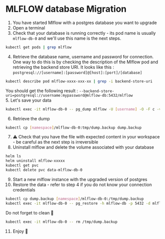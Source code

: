 #  MLFLOW database Migration

1. You have started Mlflow with a postgres database you want to upgrade
2. Open a terminal 
3. Check that your database is running correctly - its pod name is usually `mlflow-db-0` and we'll use this name is the next steps.
```bash
kubectl get pods | grep mlflow
```
4. Retrieve the database name, username and password for connection.  
One way to do this is by checking the description of the Mlflow pod and retrieving the backend store URI. It looks like this : `postgresql://[username]:[password]@[host]:[port]/[database]`  
```bash
kubectl describe pod mlflow-xxxx-xxx-xx | grep -i backend-store-uri   
```
You should get the following result :  `--backend-store-uri=postgresql://username:mypassword@mlflow-db:5432/mlflow`  
5. Let's save your data  
```bash
kubectl exec -it mlflow-db-0 -- pg_dump mlflow -U [username] -O -F c -v -f tmp/dump.backup
``` 
6. Retrieve the dump
```bash
kubectl cp [namespace]/mlflow-db-0:tmp/dump.backup dump.backup
``` 
7. ⚠️ Check that you have the file with expected content in your workspace - be careful as the next step is irreversible
8. Uninstall mlflow and delete the volume associated with your database 
```bash
helm ls  
helm uninstall mlflow-xxxxx  
kubectl get pvc    
kubectl delete pvc data-mlflow-db-0  
```  
9. Start a new mlflow instance with the upgraded version of postgres
10. Restore the data - refer to step 4 if you do not know your connection credentials
``` bash
kubectl cp dump.backup [namespace]/mlflow-db-0:/tmp/dump.backup  
kubectl exec -it mlflow-db-0 -- pg_restore -h mlflow-db -p 5432 -d mlflow -U [username] -v tmp/dump.backup
```
Do not forget to clean 🧹
```bash
kubectl exec -it mlflow-db-0 -- rm /tmp/dump.backup
```
11. Enjoy 🙂
